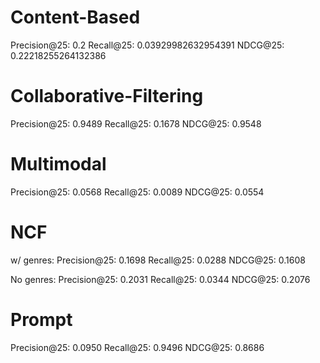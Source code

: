 # Content-Based
Precision@25: 0.2
Recall@25:    0.03929982632954391
NDCG@25:      0.22218255264132386

# Collaborative-Filtering
Precision@25: 0.9489
Recall@25:    0.1678
NDCG@25:      0.9548

# Multimodal
Precision@25: 0.0568
Recall@25: 0.0089
NDCG@25: 0.0554

# NCF
w/ genres:
Precision@25: 0.1698
Recall@25: 0.0288
NDCG@25: 0.1608

No genres:
Precision@25: 0.2031
Recall@25: 0.0344
NDCG@25: 0.2076

# Prompt
Precision@25: 0.0950
Recall@25: 0.9496
NDCG@25: 0.8686